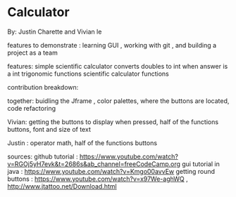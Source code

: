 # Calculator
By: Justin Charette and Vivian le

features to demonstrate : 
learning GUI , working with git , and building a project as a team

features:
simple scientific calculator 
converts doubles to int when answer is a int
trigonomic functions
scientific calculator functions

contribution breakdown:

together:
buidling the Jframe , color palettes, where the buttons are located, code refactoring

Vivian:
getting the buttons to display when pressed, half of the functions buttons, font and size of text

Justin :
operator math, half of the functions buttons

sources:
github tutorial : https://www.youtube.com/watch?v=RGOj5yH7evk&t=2686s&ab_channel=freeCodeCamp.org
gui tutorial in java : https://www.youtube.com/watch?v=Kmgo00avvEw
getting round buttons : https://www.youtube.com/watch?v=x97We-aghWQ , http://www.jtattoo.net/Download.html
